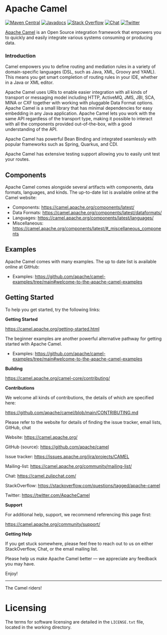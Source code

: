 # Apache Camel

[![Maven Central](https://maven-badges.herokuapp.com/maven-central/org.apache.camel/apache-camel/badge.svg?style=flat-square)](https://maven-badges.herokuapp.com/maven-central/org.apache.camel/apache-camel)
[![Javadocs](https://www.javadoc.io/badge/org.apache.camel/apache-camel.svg?color=brightgreen)](https://www.javadoc.io/doc/org.apache.camel/camel-api)
[![Stack Overflow](https://img.shields.io/:stack%20overflow-apache--camel-brightgreen.svg)](http://stackoverflow.com/questions/tagged/apache-camel)
[![Chat](https://img.shields.io/badge/zulip-join_chat-brightgreen.svg)](https://camel.zulipchat.com/)
[![Twitter](https://img.shields.io/twitter/follow/ApacheCamel.svg?label=Follow&style=social)](https://twitter.com/ApacheCamel)


[Apache Camel](https://camel.apache.org/) is an Open Source integration framework that empowers you to quickly and easily integrate various systems consuming or producing data.

### Introduction

Camel empowers you to define routing and mediation rules in a variety of domain-specific languages (DSL, such as Java, XML, Groovy and YAML). This means you get smart completion of routing rules in your IDE, whether in a Java or XML editor.

Apache Camel uses URIs to enable easier integration with all kinds of
transport or messaging model including HTTP, ActiveMQ, JMS, JBI, SCA, MINA
or CXF together with working with pluggable Data Format options.
Apache Camel is a small library that has minimal dependencies for easy embedding
in any Java application. Apache Camel lets you work with the same API regardless of the 
transport type, making it possible to interact with all the components provided out-of-the-box, 
with a good understanding of the API.

Apache Camel has powerful Bean Binding and integrated seamlessly with
popular frameworks such as Spring, Quarkus, and CDI.

Apache Camel has extensive testing support allowing you to easily
unit test your routes.

## Components

Apache Camel comes alongside several artifacts with components, data formats, languages, and kinds.
The up-to-date list is available online at the Camel website:

* Components: <https://camel.apache.org/components/latest/>
* Data Formats: <https://camel.apache.org/components/latest/dataformats/>
* Languages: <https://camel.apache.org/components/latest/languages/>
* Miscellaneous: <https://camel.apache.org/components/latest/#_miscellaneous_components>

## Examples

Apache Camel comes with many examples.
The up to date list is available online at GitHub:

* Examples: <https://github.com/apache/camel-examples/tree/main#welcome-to-the-apache-camel-examples>

## Getting Started

To help you get started, try the following links:

**Getting Started**

<https://camel.apache.org/getting-started.html>

The beginner examples are another powerful alternative pathway for getting started with Apache Camel.

* Examples: <https://github.com/apache/camel-examples/tree/main#welcome-to-the-apache-camel-examples>

**Building**

<https://camel.apache.org/camel-core/contributing/>

**Contributions**

We welcome all kinds of contributions, the details of which are specified here:

<https://github.com/apache/camel/blob/main/CONTRIBUTING.md>


Please refer to the website for details of finding the issue tracker, 
email lists, GitHub, chat

Website: <https://camel.apache.org/>

GitHub (source): <https://github.com/apache/camel>

Issue tracker: <https://issues.apache.org/jira/projects/CAMEL>

Mailing-list: <https://camel.apache.org/community/mailing-list/>

Chat: <https://camel.zulipchat.com/>

StackOverflow: <https://stackoverflow.com/questions/tagged/apache-camel>

Twitter: <https://twitter.com/ApacheCamel>


**Support**

For additional help, support, we recommend referencing this page first:

<https://camel.apache.org/community/support/>

**Getting Help**

If you get stuck somewhere, please feel free to reach out to us on either StackOverflow, Chat, or the email mailing list.

Please help us make Apache Camel better — we appreciate any feedback you may have.

Enjoy!

-----------------
The Camel riders!

# Licensing

The terms for software licensing are detailed in the `LICENSE.txt` file,  
located in the working directory.

